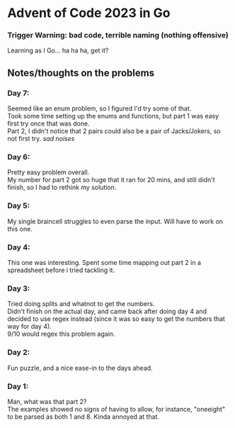 # Advent of Code 2023 in Go
### Trigger Warning: bad code, terrible naming (nothing offensive)
Learning as I Go... ha ha ha, get it?

## Notes/thoughts on the problems
### Day 7:
Seemed like an enum problem, so I figured I'd try some of that.<br />
Took some time setting up the enums and functions, but part 1 was easy first try once that was done.<br />
Part 2, I didn't notice that 2 pairs could also be a pair of Jacks/Jokers, so not first try. *sad noises*

### Day 6:
Pretty easy problem overall.<br />
My number for part 2 got so huge that it ran for 20 mins, and still didn't finish, so I had to rethink my solution.

### Day 5:
My single braincell struggles to even parse the input. Will have to work on this one.

### Day 4:
This one was interesting. Spent some time mapping out part 2 in a spreadsheet before i tried tackling it.

### Day 3:
Tried doing splits and whatnot to get the numbers.<br />
Didn't finish on the actual day, and came back after doing day 4 and decided to use regex instead (since it was so easy to get the numbers that way for day 4).<br />
9/10 would regex this problem again.

### Day 2:
Fun puzzle, and a nice ease-in to the days ahead.

### Day 1:
Man, what was that part 2?<br />
The examples showed no signs of having to allow, for instance, "oneeight" to be parsed as both 1 and 8. Kinda annoyed at that.